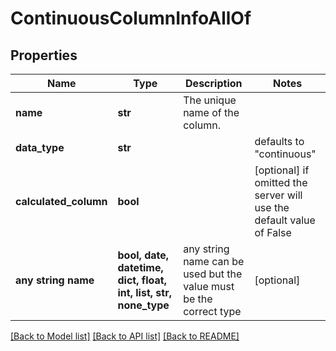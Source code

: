 # ContinuousColumnInfoAllOf


## Properties
Name | Type | Description | Notes
------------ | ------------- | ------------- | -------------
**name** | **str** | The unique name of the column. | 
**data_type** | **str** |  | defaults to "continuous"
**calculated_column** | **bool** |  | [optional]  if omitted the server will use the default value of False
**any string name** | **bool, date, datetime, dict, float, int, list, str, none_type** | any string name can be used but the value must be the correct type | [optional]

[[Back to Model list]](../README.md#documentation-for-models) [[Back to API list]](../README.md#documentation-for-api-endpoints) [[Back to README]](../README.md)


